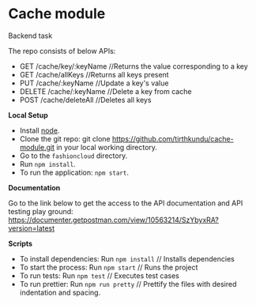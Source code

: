 # Cache module
Backend task

The repo consists of below APIs:
- GET    /cache/key/:keyName	            //Returns the value corresponding to a key
- GET    /cache/allKeys	                    //Returns all keys present
- PUT    /cache/:keyName	                //Update a key's value
- DELETE /cache/:keyName	                //Delete a key from cache
- POST   /cache/deleteAll	                //Deletes all keys




<b>Local Setup</b>
- Install [node](https://nodejs.org/en/).
- Clone the git repo: git clone https://github.com/tirthkundu/cache-module.git in your local working directory.
- Go to the `fashioncloud` directory.
- Run `npm install`.
- To run the application: `npm start`.



<b>Documentation</b>

Go to the link below to get the access to the API documentation and API testing play ground:
https://documenter.getpostman.com/view/10563214/SzYbyxRA?version=latest


<b>Scripts</b>
 - To install dependencies: Run `npm install`    // Installs dependencies
 - To start the process: Run `npm start`        // Runs the project
 - To run tests: Run `npm test`                 // Executes test cases
 - To run prettier: Run `npm run pretty`        // Prettify the files with desired indentation and spacing.


